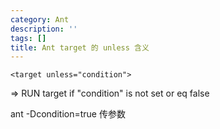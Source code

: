 ```yaml
---
category: Ant
description: ''
tags: []
title: Ant target 的 unless 含义
---
```


`<target unless="condition">`

=> RUN target if "condition" is not set or eq false

ant -Dcondition=true 传参数